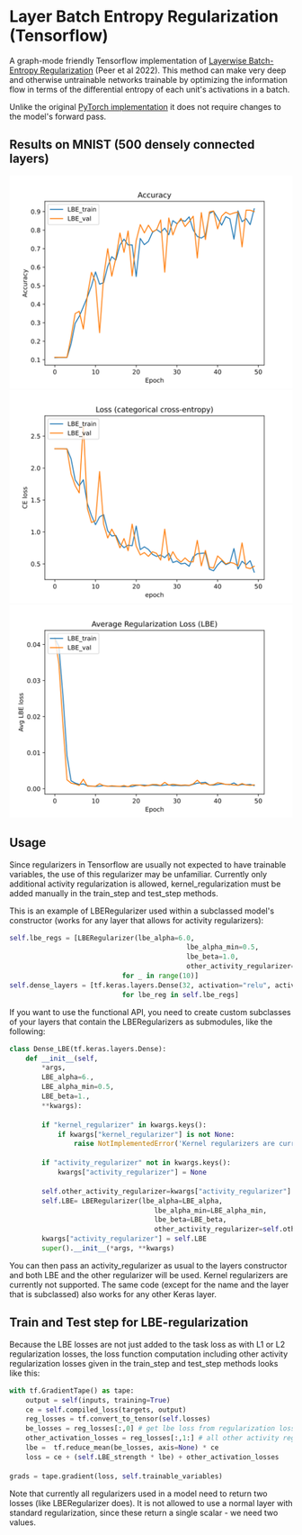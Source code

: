 # Layer Batch Entropy Regularization (Tensorflow)

A graph-mode friendly Tensorflow implementation of [Layerwise Batch-Entropy Regularization](https://openreview.net/forum?id=LJohl5DnZf) (Peer et al 2022). This method can make very deep and otherwise untrainable networks trainable by optimizing the information flow in terms of the differential entropy of each unit's activations in a batch.

Unlike the original [PyTorch implementation](https://github.com/peerdavid/layerwise-batch-entropy) it does not require changes to the model's forward pass.

## Results on MNIST (500 densely connected layers)

![Accuracies](experiments/results/FNN_MNIST_14/accuracies.svg)
![Categorical Crossentropy](experiments/results/FNN_MNIST_14/crossentropy.svg)
![Batch Entropy Loss](experiments/results/FNN_MNIST_14/LBE_loss.svg)

## Usage

Since regularizers in Tensorflow are usually not expected to have trainable variables, the use of this regularizer may be unfamiliar. Currently only additional activity regularization is allowed, kernel_regularization must be added manually in the train_step and test_step methods.

This is an example of LBERegularizer used within a subclassed model's constructor (works for any layer that allows for activity regularizers):
```python
self.lbe_regs = [LBERegularizer(lbe_alpha=6.0,
                                            lbe_alpha_min=0.5,
                                            lbe_beta=1.0,
                                            other_activity_regularizer=None) # can also be tf.keras.regularizers.L1(1e-6)
                            for _ in range(10)]
self.dense_layers = [tf.keras.layers.Dense(32, activation="relu", activity_regularizer=lbe_reg)
                            for lbe_reg in self.lbe_regs]

```

If you want to use the functional API, you need to create custom subclasses of your layers that contain the LBERegularizers as submodules, like the following:

```python
class Dense_LBE(tf.keras.layers.Dense):
    def __init__(self,
        *args,
        LBE_alpha=6.,
        LBE_alpha_min=0.5,
        LBE_beta=1.,
        **kwargs):

        if "kernel_regularizer" in kwargs.keys():
            if kwargs["kernel_regularizer"] is not None:
                raise NotImplementedError('Kernel regularizers are currently not supported.')

        if "activity_regularizer" not in kwargs.keys():
            kwargs["activity_regularizer"] = None

        self.other_activity_regularizer=kwargs["activity_regularizer"] # e.g. L1
        self.LBE= LBERegularizer(lbe_alpha=LBE_alpha,
                                    lbe_alpha_min=LBE_alpha_min,
                                    lbe_beta=LBE_beta,
                                    other_activity_regularizer=self.other_activity_regularizer)
        kwargs["activity_regularizer"] = self.LBE
        super().__init__(*args, **kwargs)
```
You can then pass an activity_regularizer as usual to the layers constructor and both LBE and the other regularizer will be used. Kernel regularizers are currently not supported.
The same code (except for the name and the layer that is subclassed) also works for any other Keras layer.


## Train and Test step for LBE-regularization

Because the LBE losses are not just added to the task loss as with L1 or L2 regularization losses, the loss function computation including other activity regularization losses given in the train_step and test_step methods looks like this:

```python
with tf.GradientTape() as tape:
    output = self(inputs, training=True)
    ce = self.compiled_loss(targets, output)
    reg_losses = tf.convert_to_tensor(self.losses)
    be_losses = reg_losses[:,0] # get lbe loss from regularization losses
    other_activation_losses = reg_losses[:,1:] # all other activity reg losses
    lbe =  tf.reduce_mean(be_losses, axis=None) * ce
    loss = ce + (self.LBE_strength * lbe) + other_activation_losses

grads = tape.gradient(loss, self.trainable_variables)
```

Note that currently all regularizers used in a model need to return two losses (like LBERegularizer does).
It is not allowed to use a normal layer with standard regularization, since these return a single scalar - we need two values.

